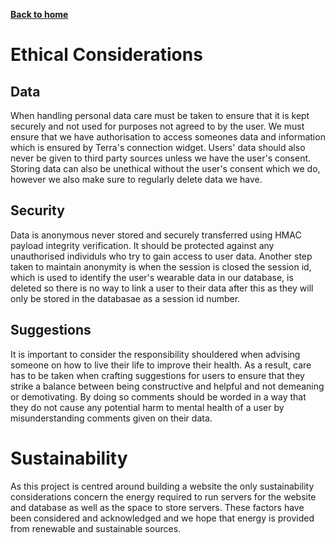 [__Back to home__](../index.md)

# Ethical Considerations

## Data

When handling personal data care must be taken to ensure that it is kept securely and not used for purposes not agreed to by the user. We must ensure that we have authorisation to access someones data and information which is ensured by Terra's connection widget. Users' data should also never be given to third party sources unless we have the user's consent. Storing data can also be unethical without the user's consent which we do, however we also make sure to regularly delete data we have.

## Security

Data is anonymous never stored and securely transferred using HMAC payload integrity verification. It should be protected against any unauthorised individuls who try to gain access to user data. Another step taken to maintain anonymity is when the session is closed the session id, which is used to identify the user's wearable data in our database, is deleted so there is no way to link a user to their data after this as they will only be stored in the databasae as a session id number.

## Suggestions

It is important to consider the responsibility shouldered when advising someone on how to live their life to improve their health. As a result, care has to be taken when crafting suggestions for users to ensure that they strike a balance between being constructive and helpful and not demeaning or demotivating. By doing so comments should be worded in a way that they do not cause any potential harm to mental health of a user by misunderstanding comments given on their data.

# Sustainability

As this project is centred around building a website the only sustainability considerations concern the energy required to run servers for the website and database as well as the space to store servers. These factors have been considered and acknowledged and we hope that energy is provided from renewable and sustainable sources.


